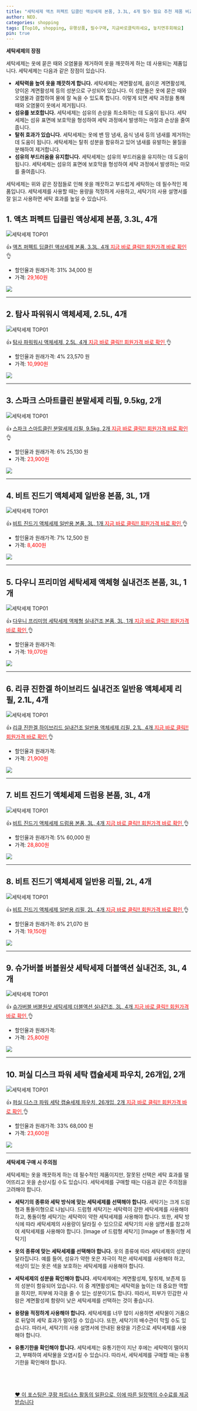 ```yaml
---
title: "세탁세제 액츠 퍼펙트 딥클린 액상세제 본품, 3.3L, 4개 필수 필요 추천 제품 비교 최저 가격 비교 장점 구매가이드"
author: NEO.
categories: shopping
tags: [Top10, shopping, 유행상품, 필수구매, 지금바로클릭하세요, 놓치면후회해요]
pin: true
---
```

**세탁세제의 장점**

세탁세제는 옷에 묻은 때와 오염물을 제거하여 옷을 깨끗하게 하는 데 사용되는 제품입니다. 세탁세제는 다음과 같은 장점이 있습니다.

* **세탁력을 높여 옷을 깨끗하게 합니다.** 세탁세제는 계면활성제, 음이온 계면활성제, 양이온 계면활성제 등의 성분으로 구성되어 있습니다. 이 성분들은 옷에 묻은 때와 오염물과 결합하여 물에 잘 녹을 수 있도록 합니다. 이렇게 되면 세탁 과정을 통해 때와 오염물이 옷에서 제거됩니다.
* **섬유를 보호합니다.** 세탁세제는 섬유의 손상을 최소화하는 데 도움이 됩니다. 세탁세제는 섬유 표면에 보호막을 형성하여 세탁 과정에서 발생하는 마찰과 손상을 줄여줍니다.
* **탈취 효과가 있습니다.** 세탁세제는 옷에 밴 땀 냄새, 음식 냄새 등의 냄새를 제거하는 데 도움이 됩니다. 세탁세제는 탈취 성분을 함유하고 있어 냄새를 유발하는 물질을 분해하여 제거합니다.
* **섬유의 부드러움을 유지합니다.** 세탁세제는 섬유의 부드러움을 유지하는 데 도움이 됩니다. 세탁세제는 섬유의 표면에 보호막을 형성하여 세탁 과정에서 발생하는 마모를 줄여줍니다.

세탁세제는 위와 같은 장점들로 인해 옷을 깨끗하고 부드럽게 세탁하는 데 필수적인 제품입니다. 세탁세제를 사용할 때는 용량을 적정하게 사용하고, 세탁기의 사용 설명서를 잘 읽고 사용하면 세탁 효과를 높일 수 있습니다.

   

## 1. 액츠 퍼펙트 딥클린 액상세제 본품, 3.3L, 4개

![세탁세제 TOP01](https://thumbnail10.coupangcdn.com/thumbnails/remote/490x490ex/image/retail/images/4431394334828690-383cad12-86bb-4254-bd64-0ababdc1255f.jpg)


👍 [액츠 퍼펙트 딥클린 액상세제 본품, 3.3L, 4개 <font color=red> 지금 바로 클릭!! 회원가격 바로 확인 </font> ](https://link.coupang.com/re/AFFSDP?lptag=AF3617701&subid=GithubCoopas&pageKey=7235424635&traceid=V0-153&itemId=7010944469&vendorItemId=70126645041) 👌 


- 할인율과 원래가격: 31%  34,000   원
- 가격: <span style='color:red'>29,160원</span>

[![](/discount_price.png)](https://link.coupang.com/re/AFFSDP?lptag=AF3617701&subid=GithubCoopas&pageKey=7235424635&traceid=V0-153&itemId=7010944469&vendorItemId=70126645041)

---


   

## 2. 탐사 파워워시 액체세제, 2.5L, 4개

![세탁세제 TOP01](https://thumbnail9.coupangcdn.com/thumbnails/remote/490x490ex/image/retail/images/4998448764403541-5c6f046c-682f-4601-aa55-e411f3c03e5b.jpg)


👍 [탐사 파워워시 액체세제, 2.5L, 4개 <font color=red> 지금 바로 클릭!! 회원가격 바로 확인 </font> ](https://link.coupang.com/re/AFFSDP?lptag=AF3617701&subid=GithubCoopas&pageKey=305732568&traceid=V0-153&itemId=963650372&vendorItemId=5366789544) 👌 


- 할인율과 원래가격: 4%  23,570   원
- 가격: <span style='color:red'>10,990원</span>

[![](/discount_price.png)](https://link.coupang.com/re/AFFSDP?lptag=AF3617701&subid=GithubCoopas&pageKey=305732568&traceid=V0-153&itemId=963650372&vendorItemId=5366789544)

---


   

## 3. 스파크 스마트클린 분말세제 리필, 9.5kg, 2개

![세탁세제 TOP01](https://thumbnail9.coupangcdn.com/thumbnails/remote/490x490ex/image/retail/images/1058183446150368-91edf2f7-ca8a-4c5d-8e26-ebd1203e8c09.jpg)


👍 [스파크 스마트클린 분말세제 리필, 9.5kg, 2개 <font color=red> 지금 바로 클릭!! 회원가격 바로 확인 </font> ](https://link.coupang.com/re/AFFSDP?lptag=AF3617701&subid=GithubCoopas&pageKey=7041205074&traceid=V0-153&itemId=20736648&vendorItemId=3000312040) 👌 


- 할인율과 원래가격: 6%  25,130   원
- 가격: <span style='color:red'>23,900원</span>

[![](/discount_price.png)](https://link.coupang.com/re/AFFSDP?lptag=AF3617701&subid=GithubCoopas&pageKey=7041205074&traceid=V0-153&itemId=20736648&vendorItemId=3000312040)

---


   

## 4. 비트 진드기 액체세제 일반용 본품, 3L, 1개

![세탁세제 TOP01](https://thumbnail10.coupangcdn.com/thumbnails/remote/490x490ex/image/retail/images/8482664753850060-ca189cdc-c012-4355-8e7e-f52d2303f083.jpg)


👍 [비트 진드기 액체세제 일반용 본품, 3L, 1개 <font color=red> 지금 바로 클릭!! 회원가격 바로 확인 </font> ](https://link.coupang.com/re/AFFSDP?lptag=AF3617701&subid=GithubCoopas&pageKey=990781&traceid=V0-153&itemId=58108&vendorItemId=3000023604) 👌 


- 할인율과 원래가격: 7%  12,500   원
- 가격: <span style='color:red'>8,400원</span>

[![](/discount_price.png)](https://link.coupang.com/re/AFFSDP?lptag=AF3617701&subid=GithubCoopas&pageKey=990781&traceid=V0-153&itemId=58108&vendorItemId=3000023604)

---


   

## 5. 다우니 프리미엄 세탁세제 액체형 실내건조 본품, 3L, 1개

![세탁세제 TOP01](https://thumbnail9.coupangcdn.com/thumbnails/remote/490x490ex/image/retail/images/3277982107690279-f2f0a5e2-9f93-439c-9c6f-326ec0d0f9d7.jpg)


👍 [다우니 프리미엄 세탁세제 액체형 실내건조 본품, 3L, 1개 <font color=red> 지금 바로 클릭!! 회원가격 바로 확인 </font> ](https://link.coupang.com/re/AFFSDP?lptag=AF3617701&subid=GithubCoopas&pageKey=7214920202&traceid=V0-153&itemId=18268502254&vendorItemId=70951912381) 👌 


- 할인율과 원래가격: 
- 가격: <span style='color:red'>19,070원</span>

[![](/discount_price.png)](https://link.coupang.com/re/AFFSDP?lptag=AF3617701&subid=GithubCoopas&pageKey=7214920202&traceid=V0-153&itemId=18268502254&vendorItemId=70951912381)

---


   

## 6. 리큐 진한겔 하이브리드 실내건조 일반용 액체세제 리필, 2.1L, 4개

![세탁세제 TOP01](https://thumbnail10.coupangcdn.com/thumbnails/remote/490x490ex/image/retail/images/8828773710150936-7b909b5b-3dd4-458c-a6b4-4f12290812c1.jpg)


👍 [리큐 진한겔 하이브리드 실내건조 일반용 액체세제 리필, 2.1L, 4개 <font color=red> 지금 바로 클릭!! 회원가격 바로 확인 </font> ](https://link.coupang.com/re/AFFSDP?lptag=AF3617701&subid=GithubCoopas&pageKey=7367891924&traceid=V0-153&itemId=18998841037&vendorItemId=76626052246) 👌 


- 할인율과 원래가격: 
- 가격: <span style='color:red'>21,900원</span>

[![](/discount_price.png)](https://link.coupang.com/re/AFFSDP?lptag=AF3617701&subid=GithubCoopas&pageKey=7367891924&traceid=V0-153&itemId=18998841037&vendorItemId=76626052246)

---


   

## 7. 비트 진드기 액체세제 드럼용 본품, 3L, 4개

![세탁세제 TOP01](https://thumbnail9.coupangcdn.com/thumbnails/remote/490x490ex/image/retail/images/8833831963526542-14662d95-1ad3-4525-b954-96e8217a0b03.jpg)


👍 [비트 진드기 액체세제 드럼용 본품, 3L, 4개 <font color=red> 지금 바로 클릭!! 회원가격 바로 확인 </font> ](https://link.coupang.com/re/AFFSDP?lptag=AF3617701&subid=GithubCoopas&pageKey=159696&traceid=V0-153&itemId=18173347345&vendorItemId=70278304932) 👌 


- 할인율과 원래가격: 5%  60,000   원
- 가격: <span style='color:red'>28,800원</span>

[![](/discount_price.png)](https://link.coupang.com/re/AFFSDP?lptag=AF3617701&subid=GithubCoopas&pageKey=159696&traceid=V0-153&itemId=18173347345&vendorItemId=70278304932)

---


   

## 8. 비트 진드기 액체세제 일반용 리필, 2L, 4개

![세탁세제 TOP01](https://thumbnail9.coupangcdn.com/thumbnails/remote/490x490ex/image/retail/images/7893633994724347-818df99f-8c4e-4c3a-ba33-a0d5f2a5a41e.png)


👍 [비트 진드기 액체세제 일반용 리필, 2L, 4개 <font color=red> 지금 바로 클릭!! 회원가격 바로 확인 </font> ](https://link.coupang.com/re/AFFSDP?lptag=AF3617701&subid=GithubCoopas&pageKey=2299858861&traceid=V0-153&itemId=2427212002&vendorItemId=3109304831) 👌 


- 할인율과 원래가격: 8%  21,070   원
- 가격: <span style='color:red'>19,150원</span>

[![](/discount_price.png)](https://link.coupang.com/re/AFFSDP?lptag=AF3617701&subid=GithubCoopas&pageKey=2299858861&traceid=V0-153&itemId=2427212002&vendorItemId=3109304831)

---


   

## 9. 슈가버블 버블원샷 세탁세제 더블액션 실내건조, 3L, 4개

![세탁세제 TOP01](https://thumbnail9.coupangcdn.com/thumbnails/remote/490x490ex/image/retail/images/2023/05/19/11/5/2846c91d-815c-4b92-a9ee-928194af0d18.jpg)


👍 [슈가버블 버블원샷 세탁세제 더블액션 실내건조, 3L, 4개 <font color=red> 지금 바로 클릭!! 회원가격 바로 확인 </font> ](https://link.coupang.com/re/AFFSDP?lptag=AF3617701&subid=GithubCoopas&pageKey=7350045158&traceid=V0-153&itemId=18911797832&vendorItemId=86039177458) 👌 


- 할인율과 원래가격: 
- 가격: <span style='color:red'>25,800원</span>

[![](/discount_price.png)](https://link.coupang.com/re/AFFSDP?lptag=AF3617701&subid=GithubCoopas&pageKey=7350045158&traceid=V0-153&itemId=18911797832&vendorItemId=86039177458)

---


   

## 10. 퍼실 디스크 파워 세탁 캡슐세제 파우치, 26개입, 2개

![세탁세제 TOP01](https://thumbnail8.coupangcdn.com/thumbnails/remote/490x490ex/image/retail/images/67ddcc09-dd94-43e7-8cdc-367e1ce47683339640208928211004.png)


👍 [퍼실 디스크 파워 세탁 캡슐세제 파우치, 26개입, 2개 <font color=red> 지금 바로 클릭!! 회원가격 바로 확인 </font> ](https://link.coupang.com/re/AFFSDP?lptag=AF3617701&subid=GithubCoopas&pageKey=6581568469&traceid=V0-153&itemId=18036767283&vendorItemId=85191194097) 👌 


- 할인율과 원래가격: 33%  68,000   원
- 가격: <span style='color:red'>23,600원</span>

[![](/discount_price.png)](https://link.coupang.com/re/AFFSDP?lptag=AF3617701&subid=GithubCoopas&pageKey=6581568469&traceid=V0-153&itemId=18036767283&vendorItemId=85191194097)

---
**세탁세제 구매 시 주의점**

세탁세제는 옷을 깨끗하게 하는 데 필수적인 제품이지만, 잘못된 선택은 세탁 효과를 떨어뜨리고 옷을 손상시킬 수도 있습니다. 세탁세제를 구매할 때는 다음과 같은 주의점을 고려해야 합니다.

* **세탁기의 종류와 세탁 방식에 맞는 세탁세제를 선택해야 합니다.** 세탁기는 크게 드럼형과 통돌이형으로 나뉩니다. 드럼형 세탁기는 세탁력이 강한 세탁세제를 사용해야 하고, 통돌이형 세탁기는 세탁력이 약한 세탁세제를 사용해야 합니다. 또한, 세탁 방식에 따라 세탁세제의 사용량이 달라질 수 있으므로 세탁기의 사용 설명서를 참고하여 세탁세제를 사용해야 합니다.
[Image of 드럼형 세탁기]
[Image of 통돌이형 세탁기]

* **옷의 종류에 맞는 세탁세제를 선택해야 합니다.** 옷의 종류에 따라 세탁세제의 성분이 달라집니다. 예를 들어, 섬유가 약한 옷은 자극이 적은 세탁세제를 사용해야 하고, 색상이 있는 옷은 색을 보호하는 세탁세제를 사용해야 합니다.

* **세탁세제의 성분을 확인해야 합니다.** 세탁세제에는 계면활성제, 탈취제, 보존제 등의 성분이 함유되어 있습니다. 이 중 계면활성제는 세탁력을 높이는 데 중요한 역할을 하지만, 피부에 자극을 줄 수 있는 성분이기도 합니다. 따라서, 피부가 민감한 사람은 계면활성제 함량이 낮은 세탁세제를 선택하는 것이 좋습니다.

* **용량을 적정하게 사용해야 합니다.** 세탁세제를 너무 많이 사용하면 세탁물이 거품으로 뒤덮여 세탁 효과가 떨어질 수 있습니다. 또한, 세탁기의 배수관이 막힐 수도 있습니다. 따라서, 세탁기의 사용 설명서에 안내된 용량을 기준으로 세탁세제를 사용해야 합니다.

* **유통기한을 확인해야 합니다.** 세탁세제는 유통기한이 지난 후에는 세탁력이 떨어지고, 부패하여 세탁물을 오염시킬 수 있습니다. 따라서, 세탁세제를 구매할 때는 유통기한을 확인해야 합니다.<br><br><br><br><br> [ ❤  이 포스팅은 쿠팡 파트너스 활동의 일환으로, 이에 따른 일정액의 수수료를 제공받습니다](https://link.coupang.com/a/bcEFyh)